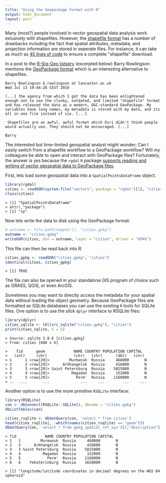 ```yaml
---
title: "Using the Geopackage Format with R"
output: html_document
layout: post
---
```


Many (most?) people involved in vector geospatial data analysis work exlusively with shapefiles. However, the [shapefile format](https://en.wikipedia.org/wiki/Shapefile) has a number of drawbacks including the fact that spatial attributes, metadata, and projection information are stored in seperate files. For instance, it can take as much as [45 lines of code](https://github.com/jhollist/miscPackage/blob/master/R/download_shp.R) to ensure a complete "shapefile" download.

In a post to the [R-Sig-Geo listserv](https://stat.ethz.ch/pipermail/r-sig-geo/) (excerpted below) Barry Rowlingson mentions the [GeoPackage format](https://en.wikipedia.org/wiki/GeoPackage) which is an interesting alternative to shapefiles. 


```
Barry Rowlingson b.rowlingson at lancaster.ac.uk
Wed Jul 13 19:44:28 CEST 2016

[...] the agency from which I got the data has been enlightened
enough not to use the clunky, outdated, and limited "shapefile" format
and has released the data as a modern, OGC-standard GeoPackage. My
variables have long names, my metadata is stored with my data, and its
all in one file instead of six. [...]

 Shapefiles are an awful, awful format which Esri didn't think people
would actually use. They should not be encouraged. [...] 

Barry
```

The interested but time-limited geospatial analyst might wonder; Can I easily switch from a shapefile workflow to a GeoPackage workflow? Will my colleagues be able to open and interact with GeoPackage files? Fortunately, the answer is yes because the `rgdal` `R` package [supports reading and writing of vector geospatial data to GeoPackage files](https://gist.github.com/mdsumner/cc9b29692c450fd182cfbf46b85c5365). 

First, lets load some geospatial data into a `SpatialPointsDataFrame` object.

```r
library(rgdal)
cities <- readOGR(system.file("vectors", package = "rgdal")[1], "cities")
class(cities)
```

```
> [1] "SpatialPointsDataFrame"    
> attr(,"package")    
> [1] "sp"
```

Now lets write the data to disk using the GeoPackage format:

```r
# outname <- file.path(tempdir(), "cities.gpkg")
outname <- "cities.gpkg"
writeOGR(cities, dsn = outname, layer = "cities", driver = "GPKG")
```

This file can then be read back into R:

```r
cities_gpkg <- readOGR("cities.gpkg", "cities")
identical(cities, cities_gpkg)
```
```
> [1] TRUE
```

The file can also be opened in your standalone GIS program of choice such as GRASS, QGIS, or even ArcGIS.

Sometimes you may want to directly access the metadata for your spatial data without loading the object geometry. Because GeoPackage files are formatted as SQLite databases you can use the existing `R` tools for SQLite files. One option is to use the slick `dplyr` interface to RSQLite files:

```r
library(dplyr)
cities_sqlite <- tbl(src_sqlite("cities.gpkg"), "cities")
print(cities_sqlite, n = 5)
```

```
> Source: sqlite 3.8.6 [cities.gpkg]
> From: cities [606 x 6]

>    fid      geom             NAME COUNTRY POPULATION CAPITAL
>   (int)     (chr)            (chr)   (chr)      (dbl)   (chr)
> 1      1 <raw[29]>         Murmansk  Russia     468000       N
> 2      2 <raw[29]>      Arkhangelsk  Russia     416000       N
> 3      3 <raw[29]> Saint Petersburg  Russia    5825000       N
> 4      4 <raw[29]>          Magadan  Russia     152000       N
> 5      5 <raw[29]>            Perm'  Russia    1160000       N
> ..   ...       ...              ...     ...        ...     ...
```

Another option is to use the more primitive `RSQLite` interface:

```r
library(RSQLite)
con <- dbConnect(RSQLite::SQLite(), dbname = "cities.gpkg")
dbListTables(con)

cities_rsqlite <- dbGetQuery(con, 'select * from cities')
head(cities_rsqlite[, -which(names(cities_rsqlite) == "geom")])
dbGetQuery(con, 'select * from gpkg_spatial_ref_sys')[3,"description"]
```

```
> fid             NAME COUNTRY POPULATION CAPITAL
> 1   1         Murmansk  Russia     468000       N
> 2   2      Arkhangelsk  Russia     416000       N
> 3   3 Saint Petersburg  Russia    5825000       N
> 4   4          Magadan  Russia     152000       N
> 5   5            Perm'  Russia    1160000       N
> 6   6    Yekaterinburg  Russia    1620000       N

> [1] "longitude/latitude coordinates in decimal degrees on the WGS 84 spheroid"
```
